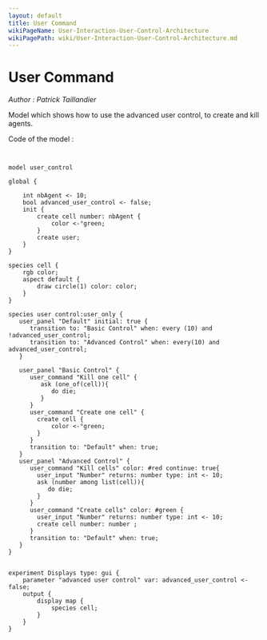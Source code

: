 ```yaml
---
layout: default
title: User Command
wikiPageName: User-Interaction-User-Control-Architecture
wikiPagePath: wiki/User-Interaction-User-Control-Architecture.md
---
```


[//]: # (keyword|architecture_user_only)
[//]: # (keyword|operator_among)
[//]: # (keyword|statement_user_panel)
[//]: # (keyword|statement_transition)
[//]: # (keyword|statement_user_command)
[//]: # (keyword|statement_user_input)
[//]: # (keyword|skill_user_only)
[//]: # (keyword|concept_gui)
[//]: # (keyword|concept_architecture)
# User Command


_Author : Patrick Taillandier_

Model which shows how to use the advanced user control, to create and kill agents. 


Code of the model : 

```


model user_control

global {

	int nbAgent <- 10;
	bool advanced_user_control <- false;
	init {
		create cell number: nbAgent {
			color <-°green;
		}
		create user;
	}
}

species cell {
	rgb color;	
	aspect default {
		draw circle(1) color: color;
	}
}

species user control:user_only {
   user_panel "Default" initial: true {
      transition to: "Basic Control" when: every (10) and !advanced_user_control;
      transition to: "Advanced Control" when: every(10) and advanced_user_control;
   }
   
   user_panel "Basic Control" {
      user_command "Kill one cell" {
         ask (one_of(cell)){
            do die;
         }
      }
      user_command "Create one cell" {
        create cell { 
			color <-°green; 
		}
      } 
      transition to: "Default" when: true;                    
   }
   user_panel "Advanced Control" {
      user_command "Kill cells" color: #red continue: true{
        user_input "Number" returns: number type: int <- 10;
        ask (number among list(cell)){
           do die;
        }
      }
      user_command "Create cells" color: #green {
        user_input "Number" returns: number type: int <- 10;
        create cell number: number ;
      } 
      transition to: "Default" when: true;        
   }
}


experiment Displays type: gui {
	parameter "advanced user control" var: advanced_user_control <- false;
	output { 
		display map { 
			species cell;
		}
	}
}
```
